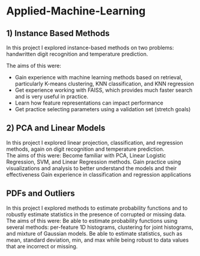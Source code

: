 # Applied-Machine-Learning
## 1) Instance Based Methods

In this project I explored instance-based methods on two problems: handwritten digit recognition and temperature prediction. 

The aims of this were:

- Gain experience with machine learning methods based on retrieval, particularly K-means clustering, KNN classification, and KNN regression
- Get experience working with FAISS, which provides much faster search and is very useful in practice. 
- Learn how feature representations can impact performance
- Get practice selecting parameters using a validation set (stretch goals)

## 2)  PCA and Linear Models

In this project I explored linear projection, classification, and regression methods, again on digit recognition and temperature prediction.  
The aims of this were:
Become familiar with PCA, Linear Logistic Regression, SVM, and Linear Regression methods. 
Gain practice using visualizations and analysis to better understand the models and their effectiveness
Gain experience in classification and regression applications

## PDFs and Outliers

In this project I explored methods to estimate probability functions and to robustly estimate statistics in the presence of corrupted or missing data.
The aims of this were:
Be able to estimate probability functions using several methods: per-feature 1D histograms, clustering for joint histograms, and mixture of Gaussian models.
Be able to estimate statistics, such as mean, standard deviation, min, and max while being robust to data values that are incorrect or missing.

